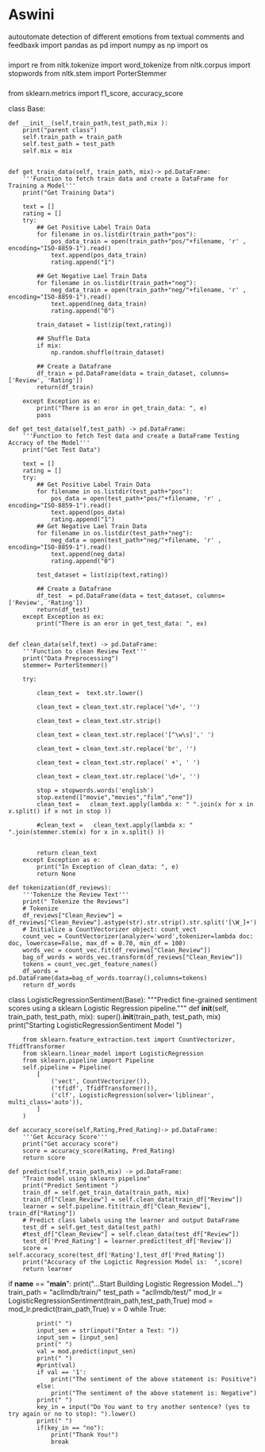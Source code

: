 # Aswini
autoutomate detection of different emotions from textual comments and feedbaxk
import pandas as pd
import numpy as np 
import os
###
import re
from nltk.tokenize import word_tokenize 
from nltk.corpus import stopwords
from nltk.stem import PorterStemmer
###
from sklearn.metrics import f1_score, accuracy_score

  
class Base:
    
    def __init__(self,train_path,test_path,mix ):
        print("parent class")
        self.train_path = train_path
        self.test_path = test_path
        self.mix = mix
        
    
    def get_train_data(self, train_path, mix)-> pd.DataFrame:
        '''Function to fetch train data and create a DataFrame for Training a Model'''
        print("Get Training Data")
    
        text = []
        rating = []
        try:
            ## Get Positive Label Train Data
            for filename in os.listdir(train_path+"pos"):
                pos_data_train = open(train_path+"pos/"+filename, 'r' , encoding="ISO-8859-1").read()
                text.append(pos_data_train)
                rating.append("1")
            
            ## Get Negative Lael Train Data
            for filename in os.listdir(train_path+"neg"):
                neg_data_train = open(train_path+"neg/"+filename, 'r' , encoding="ISO-8859-1").read()
                text.append(neg_data_train)
                rating.append("0")
            
            train_dataset = list(zip(text,rating))    
        
            ## Shuffle Data
            if mix:
                np.random.shuffle(train_dataset)
        
            ## Create a Datafrane
            df_train = pd.DataFrame(data = train_dataset, columns=['Review', 'Rating'])
            return(df_train)
    
        except Exception as e:
            print("There is an eror in get_train_data: ", e)
            pass
    
    def get_test_data(self,test_path) -> pd.DataFrame:
        '''Function to fetch Test data and create a DataFrame Testing Accracy of the Model'''
        print("Get Test Data")

        text = []
        rating = []
        try:
            ## Get Positive Label Train Data
            for filename in os.listdir(test_path+"pos"):
                pos_data = open(test_path+"pos/"+filename, 'r' , encoding="ISO-8859-1").read()
                text.append(pos_data)
                rating.append("1")
            ## Get Negative Lael Train Data
            for filename in os.listdir(test_path+"neg"):
                neg_data = open(test_path+"neg/"+filename, 'r' , encoding="ISO-8859-1").read()
                text.append(neg_data)
                rating.append("0")
            
            test_dataset = list(zip(text,rating)) 
        
            ## Create a Datafrane
            df_test  = pd.DataFrame(data = test_dataset, columns=['Review', 'Rating'])
            return(df_test)
        except Exception as ex:
            print("There is an eror in get_test_data: ", ex)
            
  
    def clean_data(self,text) -> pd.DataFrame:
        '''Function to clean Review Text'''
        print("Data Preprocessing")
        stemmer= PorterStemmer()
    
        try:
            
            clean_text =  text.str.lower()
            
            clean_text = clean_text.str.replace('\d+', '')
            
            clean_text = clean_text.str.strip()
            
            clean_text = clean_text.str.replace('[^\w\s]',' ')
            
            clean_text = clean_text.str.replace('br', '')
            
            clean_text = clean_text.str.replace(' +', ' ')
            
            clean_text = clean_text.str.replace('\d+', '')
            
            stop = stopwords.words('english')
            stop.extend(["movie","movies","film","one"])
            clean_text =   clean_text.apply(lambda x: " ".join(x for x in x.split() if x not in stop ))
            
            #clean_text =   clean_text.apply(lambda x: " ".join(stemmer.stem(x) for x in x.split() ))


            return clean_text
        except Exception as e:
            print("In Exception of clean_data: ", e)
            return None
    
    def tokenization(df_reviews):
        '''Tokenize the Review Text'''
        print(" Tokenize the Reviews")
        # Tokenize 
        df_reviews["Clean_Review"] = df_reviews["Clean_Review"].astype(str).str.strip().str.split('[\W_]+')
        # Initialize a CountVectorizer object: count_vect
        count_vec = CountVectorizer(analyzer='word',tokenizer=lambda doc: doc, lowercase=False, max_df = 0.70, min_df = 100)
        words_vec = count_vec.fit(df_reviews["Clean_Review"])
        bag_of_words = words_vec.transform(df_reviews["Clean_Review"])
        tokens = count_vec.get_feature_names()
        df_words = pd.DataFrame(data=bag_of_words.toarray(),columns=tokens)
        return df_words



class LogisticRegressionSentiment(Base):
    """Predict fine-grained sentiment scores using a sklearn Logistic Regression pipeline."""
    def __init__(self, train_path, test_path, mix):
        super().__init__(train_path, test_path, mix)
        print("Starting LogisticRegressionSentiment Model ")
        
        from sklearn.feature_extraction.text import CountVectorizer, TfidfTransformer
        from sklearn.linear_model import LogisticRegression
        from sklearn.pipeline import Pipeline
        self.pipeline = Pipeline(
            [
                ('vect', CountVectorizer()),
                ('tfidf', TfidfTransformer()),
                ('clf', LogisticRegression(solver='liblinear', multi_class='auto')),
            ]
        )
    
    def accuracy_score(self,Rating,Pred_Rating)-> pd.DataFrame:
        '''Get Accuracy Score'''
        print("Get accuracy score")
        score = accuracy_score(Rating, Pred_Rating)
        return score
    
    def predict(self,train_path,mix) -> pd.DataFrame:
        "Train model using sklearn pipeline"
        print("Predict Sentiment ")
        train_df = self.get_train_data(train_path, mix)
        train_df["Clean_Review"] = self.clean_data(train_df["Review"])
        learner = self.pipeline.fit(train_df["Clean_Review"], train_df["Rating"])
        # Predict class labels using the learner and output DataFrame
        test_df = self.get_test_data(test_path)
        #test_df["Clean_Review"] = self.clean_data(test_df["Review"])
        test_df['Pred_Rating'] = learner.predict(test_df['Review'])
        score = self.accuracy_score(test_df['Rating'],test_df['Pred_Rating'])
        print("Accuracy of the Logictic Regression Model is:  ",score)
        return learner


if __name__ == "__main__":
        print("...Start Building Logistic Regression Model...")
        train_path = "aclImdb/train/"
        test_path = "aclImdb/test/"
        mod_lr = LogisticRegressionSentiment(train_path,test_path,True)
        mod = mod_lr.predict(train_path,True)
        v = 0
        while True:
           
            print(" ")
            input_sen = str(input("Enter a Text: "))
            input_sen = [input_sen]
            print(" ")
            val = mod.predict(input_sen)
            print(" ")
            #print(val)
            if val == '1':
                print("The sentiment of the above statement is: Positive")
            else:
                print("The sentiment of the above statement is: Negative")
            print(" ")
            key_in = input("Do You want to try another sentence? (yes to try again or no to stop): ").lower()
            print(" ")
            if(key_in == "no"):
                print("Thank You!")
                break
